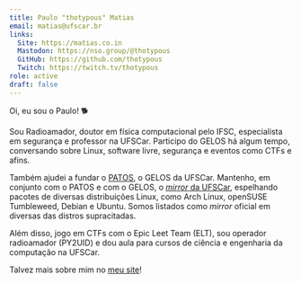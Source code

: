 ```yaml
---
title: Paulo "thotypous" Matias
email: matias@ufscar.br
links:
  Site: https://matias.co.in
  Mastodon: https://nso.group/@thotypous
  GitHub: https://github.com/thotypous
  Twitch: https://twitch.tv/thotypous
role: active
draft: false
---
```


Oi, eu sou o Paulo! 🐕

Sou Radioamador, doutor em física computacional pelo IFSC, especialista em segurança e professor na UFSCar.
Participo do GELOS há algum tempo, conversando sobre Linux, software livre, 
segurança e eventos como CTFs e afins. 

Também ajudei a fundar o [PATOS](https://patos.dev), o GELOS da UFSCar. Mantenho,
em conjunto com o PATOS e com o GELOS, o [*mirror* da UFSCar](https://github.com/ufscar/mirror),
espelhando pacotes de diversas distribuições Linux, como Arch Linux, openSUSE Tumbleweed,
Debian e Ubuntu. Somos listados como *mirror* oficial em diversas das distros supracitadas.

Além disso, jogo em CTFs com o Epic Leet Team (ELT), sou operador radioamador (PY2UID) e
dou aula para cursos de ciência e engenharia da computação na UFSCar.

Talvez mais sobre mim no <a href="https://{{ page.links.Site }}"><u>meu site</u></a>!



